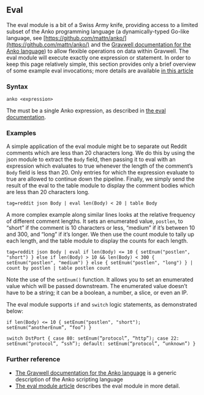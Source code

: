 ## Eval

The eval module is a bit of a Swiss Army knife, providing access to a limited subset of the Anko programming language (a dynamically-typed Go-like language, see [https://github.com/mattn/anko/](https://github.com/mattn/anko/) and the [Gravwell documentation for the Anko language](#!scripting/scripting.md)) to allow flexible operations on data within Gravwell. The eval module will execute exactly one expression or statement. In order to keep this page relatively simple, this section provides only a brief overview of some example eval invocations; more details are available [in this article](#!scripting/eval.md)

### Syntax

`anko <expression>`

The <expression> must be a single Anko expression, as described in [the eval documentation](#!scripting/eval.md).

### Examples

A simple application of the eval module might be to separate out Reddit comments which are less than 20 characters long. We do this by using the json module to extract the `Body` field, then passing it to eval with an expression which evaluates to true whenever the length of the comment’s `Body` field is less than 20. Only entries for which the expression evaluate to true are allowed to continue down the pipeline. Finally, we simply send the result of the eval to the table module to display the comment bodies which are less than 20 characters long.

```
tag=reddit json Body | eval len(Body) < 20 | table Body
```

A more complex example along similar lines looks at the relative frequency of different comment lengths. It sets an enumerated value, `postlen`, to “short” if the comment is 10 characters or less, “medium” if it’s between 10 and 300, and “long” if it’s longer. We then use the count module to tally up each length, and the table module to display the counts for each length.

```
tag=reddit json Body | eval if len(Body) <= 10 { setEnum("postlen", "short") } else if len(Body) > 10 && len(Body) < 300 { setEnum("postlen", "medium") } else { setEnum("postlen", "long") } | count by postlen | table postlen count
```

Note the use of the `setEnum()` function. It allows you to set an enumerated value which will be passed downstream. The enumerated value doesn’t have to be a string; it can be a boolean, a number, a slice, or even an IP.

The eval module supports `if` and `switch` logic statements, as demonstrated below:

```
if len(Body) <= 10 { setEnum("postlen", "short"); setEnum(“anotherEnum”, “foo”) }
```

```
switch DstPort { case 80: setEnum(“protocol”, “http”); case 22: setEnum(“protocol”, “ssh”); default: setEnum(“protocol”, “unknown”) }
```

### Further reference

* [The Gravwell documentation for the Anko language](#!scripting/scripting.md) is a generic description of the Anko scripting language
* [The eval module article](#!scripting/eval.md) describes the eval module in more detail.